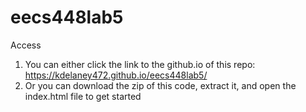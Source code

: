 # eecs448lab5

Access
1. You can either click the link to the github.io of this repo: <a>https://kdelaney472.github.io/eecs448lab5/</a>
2. Or you can download the zip of this code, extract it, and open the index.html file to get started 
